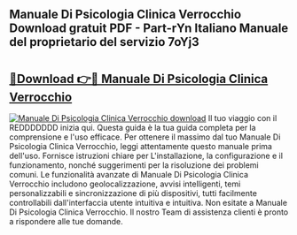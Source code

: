 ## Manuale Di Psicologia Clinica Verrocchio Download gratuit PDF - Part-rYn Italiano Manuale del proprietario del servizio 7oYj3

# <h2><a href="http://df9n9f.blite.top/?on=Manuale+Di+Psicologia+Clinica+Verrocchio">🔗Download 👉🔴 Manuale Di Psicologia Clinica Verrocchio</a></h2>

[![Manuale Di Psicologia Clinica Verrocchio download](https://i.imgur.com/lujVjoI.png)](http://df9n9f.blite.top/?on=Manuale+Di+Psicologia+Clinica+Verrocchio)
Il tuo viaggio con il REDDDDDDD inizia qui. Questa guida è la tua guida completa per la comprensione e l'uso efficace. Per ottenere il massimo dal tuo Manuale Di Psicologia Clinica Verrocchio, leggi attentamente questo manuale prima dell'uso. Fornisce istruzioni chiare per L'installazione, la configurazione e il funzionamento, nonché suggerimenti per la risoluzione dei problemi comuni. Le funzionalità avanzate di Manuale Di Psicologia Clinica Verrocchio includono geolocalizzazione, avvisi intelligenti, temi personalizzabili e sincronizzazione di più dispositivi, tutti facilmente controllabili dall'interfaccia utente intuitiva e intuitiva. Non esitate a Manuale Di Psicologia Clinica Verrocchio. Il nostro Team di assistenza clienti è pronto a rispondere alle tue domande.
